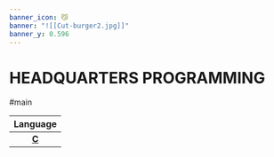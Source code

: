 ```yaml
---
banner_icon: 😼
banner: "![[Cut-burger2.jpg]]"
banner_y: 0.596
---
```

# HEADQUARTERS PROGRAMMING
#main 

| Language |
| :--------: |
| [**C**](C.md)         |